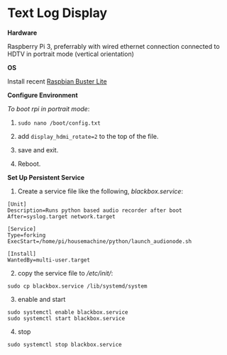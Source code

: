 # Text Log Display

__Hardware__

Raspberry Pi 3, preferrably with wired ethernet connection connected to HDTV in portrait mode (vertical orientation)

__OS__

Install recent [Raspbian Buster Lite](https://www.raspberrypi.org/downloads/raspbian/)

__Configure Environment__

_To boot rpi in portrait mode_:

1. ```sudo nano /boot/config.txt```

2. add ```display_hdmi_rotate=2``` to the top of the file.

3. save and exit. 

4. Reboot. 

__Set Up Persistent Service__

1. Create a service file like the following, _blackbox.service_:
```
[Unit]
Description=Runs python based audio recorder after boot
After=syslog.target network.target

[Service]
Type=forking
ExecStart=/home/pi/housemachine/python/launch_audionode.sh

[Install]
WantedBy=multi-user.target
```

2. copy the service file to _/etc/init/_:

```console
sudo cp blackbox.service /lib/systemd/system
```

3. enable and start

```console
sudo systemctl enable blackbox.service
sudo systemctl start blackbox.service
```

4. stop
```console
sudo systemctl stop blackbox.service
```
